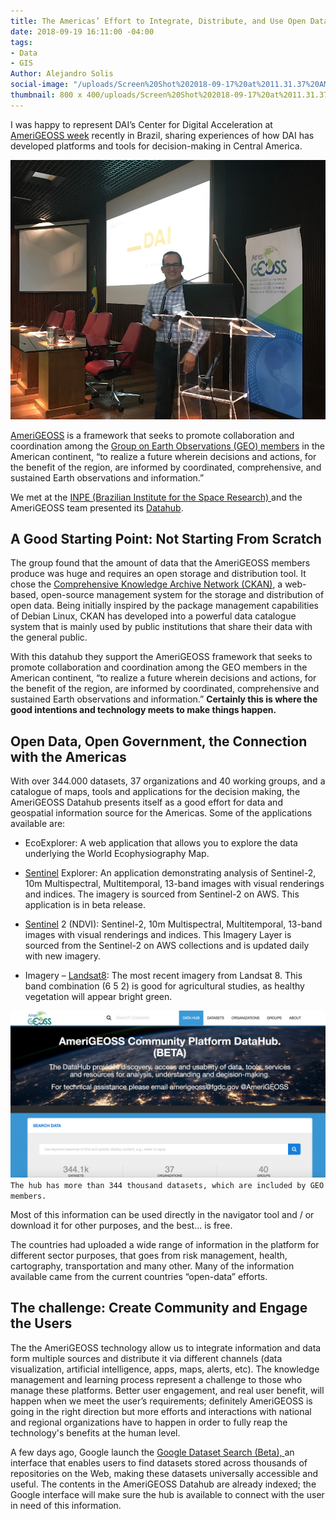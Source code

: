 ```yaml
---
title: The Americas’ Effort to Integrate, Distribute, and Use Open Data to Make Decisions
date: 2018-09-19 16:11:00 -04:00
tags:
- Data
- GIS
Author: Alejandro Solis
social-image: "/uploads/Screen%20Shot%202018-09-17%20at%2011.31.37%20AM.png"
thumbnail: 800 x 400/uploads/Screen%20Shot%202018-09-17%20at%2011.31.37%20AM.png
---
```


I was happy to represent DAI’s Center for Digital Acceleration at [AmeriGEOSS week](https://www.amerigeoss.org/amerigeoss-events/amerigeoss-week-2018/index_html) recently in Brazil, sharing experiences of how DAI has developed platforms and tools for decision-making in Central America.

![Screen Shot 2018-09-12 at 2.14.19 PM.png](/uploads/Screen%20Shot%202018-09-12%20at%202.14.19%20PM.png)

<!--more-->

[AmeriGEOSS](https://www.amerigeoss.org/amerigeoss/index_html) is a framework that seeks to promote collaboration and coordination among the [Group on Earth Observations (GEO) members](https://www.earthobservations.org/members.php) in the American continent, “to realize a future wherein decisions and actions, for the benefit of the region, are informed by coordinated, comprehensive, and sustained Earth observations and information.”

We met at the [INPE (Brazilian Institute for the Space Research) ](http://www.inpe.br)and the AmeriGEOSS team presented its [Datahub](https://data.amerigeoss.org).

## A Good Starting Point: Not Starting From Scratch

The group found that the amount of data that the AmeriGEOSS members produce was huge and requires an open storage and distribution tool. It chose the [Comprehensive Knowledge Archive Network (CKAN)](https://ckan.org), a web-based, open-source management system for the storage and distribution of open data. Being initially inspired by the package management capabilities of Debian Linux, CKAN has developed into a powerful data catalogue system that is mainly used by public institutions that share their data with the general public.

With this datahub they support the AmeriGEOSS framework that seeks to promote collaboration and coordination among the GEO members in the American continent, “to realize a future wherein decisions and actions, for the benefit of the region, are informed by coordinated, comprehensive and sustained Earth observations and information.” **Certainly this is where the good intentions and technology meets to make things happen.**

## **Open Data, Open Government, the Connection with the Americas**

With over 344.000 datasets, 37 organizations and 40 working groups, and a catalogue of maps, tools and applications for the decision making, the AmeriGEOSS Datahub presents itself as a good effort for data and geospatial information source for the Americas. Some of the applications available are:

* EcoExplorer: A web application that allows you to explore the data underlying the World Ecophysiography Map.

* [Sentinel](https://www.esa.int/Our_Activities/Observing_the_Earth/Copernicus/Sentinel-2) Explorer: An application demonstrating analysis of Sentinel-2, 10m Multispectral, Multitemporal, 13-band images with visual renderings and indices. The imagery is sourced from Sentinel-2 on AWS. This application is in beta release.

* [Sentinel](https://www.esa.int/Our_Activities/Observing_the_Earth/Copernicus/Sentinel-2) 2 (NDVI): Sentinel-2, 10m Multispectral, Multitemporal, 13-band images with visual renderings and indices. This Imagery Layer is sourced from the Sentinel-2 on AWS collections and is updated daily with new imagery.

* Imagery – [Landsat8](https://landsat.usgs.gov/landsat-8): The most recent imagery from Landsat 8. This band combination (6 5 2) is good for agricultural studies, as healthy vegetation will appear bright green.

![Screen Shot 2018-09-12 at 2.58.24 PM.png](/uploads/Screen%20Shot%202018-09-12%20at%202.58.24%20PM.png)
`The hub has more than 344 thousand datasets, which are included by GEO members.`

Most of this information can be used directly in the navigator tool and / or download it for other purposes, and the best… is free.

The countries had uploaded a wide range of information in the platform for different sector purposes, that goes from risk management, health, cartography, transportation and many other. Many of the information available came from the current countries “open-data” efforts.

## **The challenge: Create Community and Engage the Users**

The the AmeriGEOSS  technology allow us to integrate information and data form multiple sources and distribute it via different channels (data visualization, artificial intelligence, apps, maps, alerts, etc). The knowledge management and learning process represent a challenge to those who manage these platforms. Better user engagement, and real user benefit, will happen when we meet the user’s requirements; definitely AmeriGEOSS is going in the right direction but more efforts and interactions with national and regional organizations have to happen in order to fully reap the technology's benefits at the human level.

A few days ago, Google launch the [Google Dataset Search (Beta), ](https://toolbox.google.com/datasetsearch)an interface that enables users to find datasets stored across thousands of repositories on the Web, making these datasets universally accessible and useful. The contents in the AmeriGEOSS Datahub are already indexed; the Google interface will make sure the hub is available to connect with the user in need of this information.